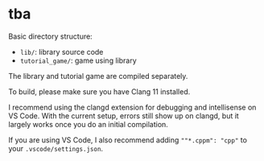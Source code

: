 # tba

Basic directory structure:
* `lib/`: library source code
* `tutorial_game/`: game using library

The library and tutorial game are compiled separately.

To build, please make sure you have Clang 11 installed.

I recommend using the clangd extension for debugging and intellisense on VS Code. With the current setup, errors still show up on clangd, but it largely works once you do an initial compilation.

If you are using VS Code, I also recommend adding `""*.cppm": "cpp"` to your `.vscode/settings.json`.